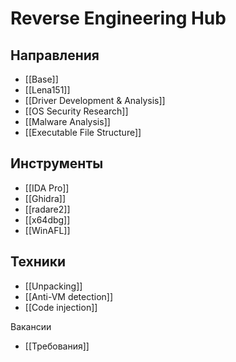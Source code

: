 # Reverse Engineering Hub
## Направления
- [[Base]]
- [[Lena151]]
- [[Driver Development & Analysis]]
- [[OS Security Research]]
- [[Malware Analysis]]
- [[Executable File Structure]]
## Инструменты
- [[IDA Pro]]
- [[Ghidra]]
- [[radare2]]
- [[x64dbg]]
- [[WinAFL]]

## Техники
- [[Unpacking]]
- [[Anti-VM detection]]
- [[Code injection]]

Вакансии
 - [[Требования]]